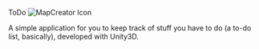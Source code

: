 <p>
	ToDo <img src="/Assets/Resources/Textures/Icon.png?raw=true" alt="MapCreator Icon"/>
</p>
A simple application for you to keep track of stuff you have to do (a to-do list, basically), developed with Unity3D.
